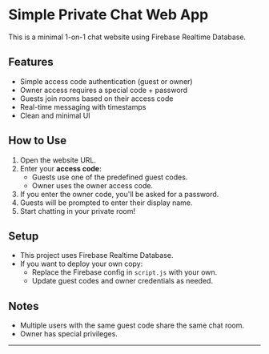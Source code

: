 # Simple Private Chat Web App

This is a minimal 1-on-1 chat website using Firebase Realtime Database.

## Features

- Simple access code authentication (guest or owner)
- Owner access requires a special code + password
- Guests join rooms based on their access code
- Real-time messaging with timestamps
- Clean and minimal UI

## How to Use

1. Open the website URL.
2. Enter your **access code**:
   - Guests use one of the predefined guest codes.
   - Owner uses the owner access code.
3. If you enter the owner code, you'll be asked for a password.
4. Guests will be prompted to enter their display name.
5. Start chatting in your private room!

## Setup

- This project uses Firebase Realtime Database.
- If you want to deploy your own copy:
  - Replace the Firebase config in `script.js` with your own.
  - Update guest codes and owner credentials as needed.

## Notes

- Multiple users with the same guest code share the same chat room.
- Owner has special privileges.

---
